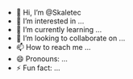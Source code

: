 - 👋 Hi, I’m @Skaletec
- 👀 I’m interested in ...
- 🌱 I’m currently learning ...
- 💞️ I’m looking to collaborate on ...
- 📫 How to reach me ...
- 😄 Pronouns: ...
- ⚡ Fun fact: ...

<!---
Skaletec/Skaletec is a ✨ special ✨ repository because its `README.md` (this file) appears on your GitHub profile.
You can click the Preview link to take a look at your changes.
--->
